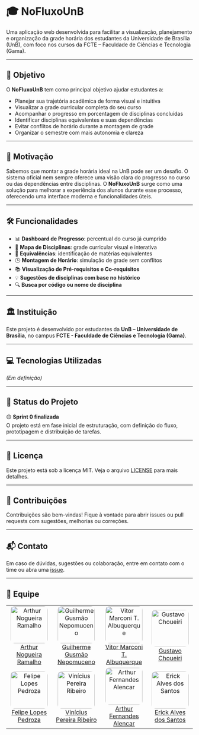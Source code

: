 # 🎓 NoFluxoUnB

Uma aplicação web desenvolvida para facilitar a visualização, planejamento e organização da grade horária dos estudantes da Universidade de Brasília (UnB), com foco nos cursos da FCTE – Faculdade de Ciências e Tecnologia (Gama).

---

## 🚀 Objetivo

O **NoFluxoUnB** tem como principal objetivo ajudar estudantes a:

- Planejar sua trajetória acadêmica de forma visual e intuitiva  
- Visualizar a grade curricular completa do seu curso  
- Acompanhar o progresso em porcentagem de disciplinas concluídas  
- Identificar disciplinas equivalentes e suas dependências  
- Evitar conflitos de horário durante a montagem de grade  
- Organizar o semestre com mais autonomia e clareza  

---

## 🧠 Motivação

Sabemos que montar a grade horária ideal na UnB pode ser um desafio. O sistema oficial nem sempre oferece uma visão clara do progresso no curso ou das dependências entre disciplinas. O **NoFluxoUnB** surge como uma solução para melhorar a experiência dos alunos durante esse processo, oferecendo uma interface moderna e funcionalidades úteis.

---

## 🛠️ Funcionalidades

- 📊 **Dashboard de Progresso**: percentual do curso já cumprido  
- 🧩 **Mapa de Disciplinas**: grade curricular visual e interativa  
- 🔁 **Equivalências**: identificação de matérias equivalentes  
- 🕒 **Montagem de Horário**: simulação de grade sem conflitos  
- 📚 **Visualização de Pré-requisitos e Co-requisitos**  
- 💡 **Sugestões de disciplinas com base no histórico**  
- 🔍 **Busca por código ou nome de disciplina**  

---

## 🏛️ Instituição

Este projeto é desenvolvido por estudantes da **UnB – Universidade de Brasília**, no campus **FCTE - Faculdade de Ciências e Tecnologia (Gama)**.

---

## 💻 Tecnologias Utilizadas

*(Em definição)*

---

## 📌 Status do Projeto

🟡 **Sprint 0 finalizada**  
O projeto está em fase inicial de estruturação, com definição do fluxo, prototipagem e distribuição de tarefas.

---

## 📄 Licença

Este projeto está sob a licença MIT. Veja o arquivo [LICENSE](./LICENSE) para mais detalhes.

---

## 🤝 Contribuições

Contribuições são bem-vindas! Fique à vontade para abrir issues ou pull requests com sugestões, melhorias ou correções.

---

## 📬 Contato

Em caso de dúvidas, sugestões ou colaboração, entre em contato com o time ou abra uma [issue](https://github.com/seuusuario/seurepositorio/issues).

---

## 👥 Equipe

<table>
  <tr>
    <td align="center">
      <img src="LINK_DA_FOTO" width="100px;" style="border-radius: 10px;" alt="Arthur Nogueira Ramalho"/><br />
      <a href="#">Arthur Nogueira Ramalho</a>
    </td>
    <td align="center">
      <img src="LINK_DA_FOTO" width="100px;" style="border-radius: 10px;" alt="Guilherme Gusmão Nepomuceno"/><br />
      <a href="#">Guilherme Gusmão Nepomuceno</a>
    </td>
    <td align="center">
      <img src="LINK_DA_FOTO" width="100px;" style="border-radius: 10px;" alt="Vitor Marconi T. Albuquerque"/><br />
      <a href="#">Vitor Marconi T. Albuquerque</a>
    </td>
    <td align="center">
      <img src="LINK_DA_FOTO" width="100px;" style="border-radius: 10px;" alt="Gustavo Choueiri"/><br />
      <a href="#">Gustavo Choueiri</a>
    </td>
  </tr>
  <tr>
    <td align="center">
      <img src="LINK_DA_FOTO" width="100px;" style="border-radius: 10px;" alt="Felipe Lopes Pedroza"/><br />
      <a href="#">Felipe Lopes Pedroza</a>
    </td>
    <td align="center">
      <img src="LINK_DA_FOTO" width="100px;" style="border-radius: 10px;" alt="Vinícius Pereira Ribeiro"/><br />
      <a href="#">Vinícius Pereira Ribeiro</a>
    </td>
    <td align="center">
      <img src="LINK_DA_FOTO" width="100px;" style="border-radius: 10px;" alt="Arthur Fernandes Alencar"/><br />
      <a href="#">Arthur Fernandes Alencar</a>
    </td>
    <td align="center">
      <img src="https://github.com/erickaalves.png" width="100px;" style="border-radius: 10px;" alt="Erick Alves dos Santos"/><br />
      <a href="#">Erick Alves dos Santos</a>
    </td>
  </tr>
</table>
